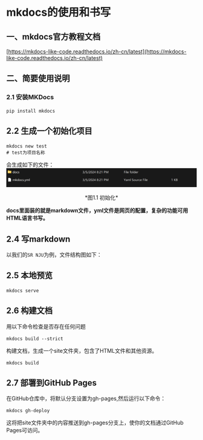 # mkdocs的使用和书写

## 一、mkdocs官方教程文档
[https://mkdocs-like-code.readthedocs.io/zh-cn/latest](https://mkdocs-like-code.readthedocs.io/zh-cn/latest)

## 二、简要使用说明 
### 2.1 安装MKDocs

```
pip install mkdocs
```

## 2.2 生成一个初始化项目

```
mkdocs new test
# test为项目名称
```
会生成如下的文件：
![image](1.1.png)
<center>*图1.1 初始化*</center>

**docs里面装的就是markdown文件，yml文件是网页的配置，复杂的功能可用HTML语言书写。**

## 2.4 写markdown
以我们的`SR NJU`为例，文件结构图如下：

## 2.5 本地预览

```
mkdocs serve
```

## 2.6 构建文档
用以下命令检查是否存在任何问题

```
mkdocs build --strict
```

构建文档，生成一个site文件夹，包含了HTML文件和其他资源。

```
mkdocs build
```

## 2.7 部署到GitHub Pages

在GitHub仓库中，将默认分支设置为gh-pages,然后运行以下命令：

```
mkdocs gh-deploy
```

这将把site文件夹中的内容推送到gh-pages分支上，使你的文档通过GitHub Pages可访问。